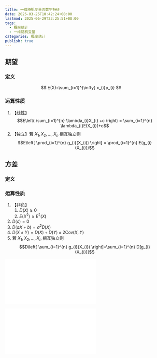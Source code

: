 ```yaml
---
title: 一维随机变量の数字特征
date: 2025-03-25T10:42:24+08:00
lastmod: 2025-06-29T23:25:51+08:00
tags:
  - 概率统计
  - 一维随机变量
categories: 概率统计
publish: true
---
```


## 期望

### 定义

$$
E(X)=\sum_{i=1}^{\infty} x_{i}p_{i}
$$

### 运算性质

1. 【线性】$$E\left( \sum_{i=1}^{n} \lambda_{i}X_{i} +c \right) = \sum_{i=1}^{n} \lambda_{i}E(X_{i})+c$$
2. 【独立】若 $X_{1}, X_{2}, \dots, X_{n}$ 相互独立则 $$E\left[ \prod_{i=1}^{n} g_{i}(X_{i}) \right] = \prod_{i=1}^{n} E(g_{i}(X_{i}))$$

## 方差

### 定义
### 运算性质

1. 【非负】
	1. $D(X) \ge 0$
	2. $E(X^{2}) \ge E^{2}(X)$
2. $D(c)=0$
3. $D(aX+b)=a^{2}D(X)$
4. $D(X\pm Y)=D(X)+D(Y)\pm2\mathrm{Cov}(X,Y)$
5. 若 $X_{1}, X_{2}, \dots, X_{n}$ 相互独立则 $$D\left[ \sum_{i=1}^{n} g_{i}(X_{i}) \right]=\sum_{i=1}^{n} D[g_{i}(X_{i})]$$

![切比雪夫不等式](./%E5%88%87%E6%AF%94%E9%9B%AA%E5%A4%AB%E4%B8%8D%E7%AD%89%E5%BC%8F.md)

![常见一维分布の数字特征](./%E5%B8%B8%E8%A7%81%E4%B8%80%E7%BB%B4%E5%88%86%E5%B8%83%E3%81%AE%E6%95%B0%E5%AD%97%E7%89%B9%E5%BE%81.md)